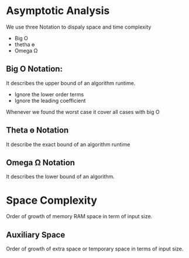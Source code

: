 # Asymptotic Analysis

We use three Notation to dispaly space and time complexity
- Big O
- thetha ɵ
- Omega Ω 

## Big O Notation:

It describes the upper bound of an algorithm runtime.
- Ignore the lower order terms
- Ignore the leading coefficient

Whenever we found the worst case it cover all cases with big O

## Theta ɵ Notation

It describe the exact bound of an algorithm runtime

## Omega  Ω  Notation

It describes the lower bound of an algorithm.

 # Space Complexity
 
 Order of growth of memory RAM space in term of input size.
 
 ## Auxiliary Space
 Order of growth of extra space or temporary space in terms of input size.
